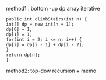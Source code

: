 method1 : bottom -up dp array iterative
```
public int climbStairs(int n) {
int[] dp = new int[n + 1];
dp[0] = 1;
dp[1] = 1;
for(int i = 2; i <= n; i++) {
dp[i] = dp[i - 1] + dp[i - 2];
}
return dp[n];
}
```
method2: top-dow recursion + memo
​